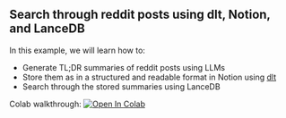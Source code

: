 ## Search through reddit posts using dlt, Notion, and LanceDB  
  
In this example, we will learn how to:
- Generate TL;DR summaries of reddit posts using LLMs
- Store them as in a structured and readable format in Notion using [dlt](https://dlthub.com/docs/intro)
- Search through the stored summaries using LanceDB

Colab walkthrough: [![Open In Colab](https://colab.research.google.com/assets/colab-badge.svg)](https://colab.research.google.com/drive/1y8RmNbPCy9DRyprDduntsP3x2DyrCw10#scrollTo=qkGvALNVAAdW) 